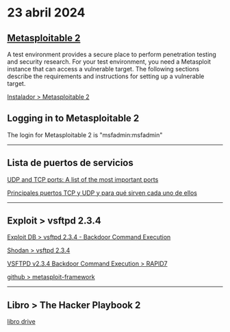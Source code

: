 # **23 abril 2024**

## [Metasploitable 2](https://docs.rapid7.com/metasploit/metasploitable-2)

A test environment provides a secure place to perform penetration testing and security research. For your test environment, you need a Metasploit instance that can access a vulnerable target. The following sections describe the requirements and instructions for setting up a vulnerable target.

[Instalador  > Metasploitable 2](https://sourceforge.net/projects/metasploitable/)

## Logging in to Metasploitable 2

The login for Metasploitable 2 is "msfadmin:msfadmin"


---

## Lista de puertos de servicios

[UDP and TCP ports: A list of the most important ports](https://www.ionos.ca/digitalguide/server/know-how/tcp-ports-and-udp-ports/)

[Principales puertos TCP y UDP y para qué sirven cada uno de ellos](https://www.redeszone.net/tutoriales/configuracion-puertos/puertos-tcp-udp/)

---

## Exploit > vsftpd 2.3.4

[Exploit DB > vsftpd 2.3.4 - Backdoor Command Execution](https://www.exploit-db.com/exploits/49757)

[Shodan > vsftpd 2.3.4](https://www.shodan.io/search?query=vsftpd+2.3.4)

[VSFTPD v2.3.4 Backdoor Command Execution > RAPID7](https://www.rapid7.com/db/modules/exploit/unix/ftp/vsftpd_234_backdoor/)


[github > metasploit-framework](https://github.com/rapid7/metasploit-framework/blob/master//modules/exploits/unix/ftp/vsftpd_234_backdoor.rb)


---

## Libro > The Hacker Playbook 2

[libro drive](https://drive.google.com/drive/u/2/folders/1eJGBVRTP3uWk02lqz6izEnvDofUzOKFM)
